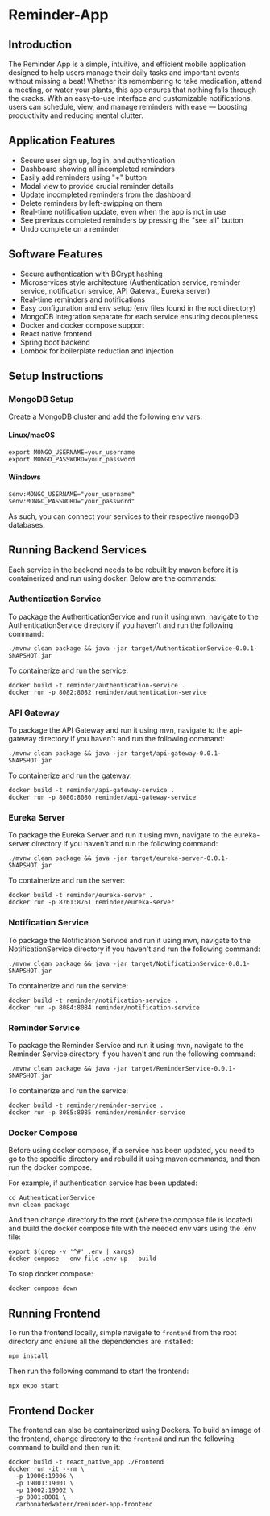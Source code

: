 # Reminder-App

## Introduction

The Reminder App is a simple, intuitive, and efficient mobile application designed to help users manage their daily tasks and important events without missing a beat! Whether it’s remembering to take medication, attend a meeting, or water your plants, this app ensures that nothing falls through the cracks. With an easy-to-use interface and customizable notifications, users can schedule, view, and manage reminders with ease — boosting productivity and reducing mental clutter.

## Application Features

- Secure user sign up, log in, and authentication
- Dashboard showing all incompleted reminders
- Easily add reminders using "+" button
- Modal view to provide crucial reminder details
- Update incompleted reminders from the dashboard
- Delete reminders by left-swipping on them
- Real-time notification update, even when the app is not in use
- See previous completed reminders by pressing the "see all" button
- Undo complete on a reminder

## Software Features

- Secure authentication with BCrypt hashing
- Microservices style architecture (Authentication service, reminder service, notification service, API Gatewat, Eureka server)
- Real-time reminders and notifications
- Easy configuration and env setup (env files found in the root directory)
- MongoDB integration separate for each service ensuring decoupleness
- Docker and docker compose support
- React native frontend
- Spring boot backend
- Lombok for boilerplate reduction and injection

## Setup Instructions

### MongoDB Setup

Create a MongoDB cluster and add the following env vars:

#### Linux/macOS
```
export MONGO_USERNAME=your_username
export MONGO_PASSWORD=your_password
```

#### Windows
```
$env:MONGO_USERNAME="your_username"
$env:MONGO_PASSWORD="your_password"
```

As such, you can connect your services to their respective mongoDB databases.

## Running Backend Services

Each service in the backend needs to be rebuilt by maven before it is containerized and run using docker. Below are the commands:

### Authentication Service

To package the AuthenticationService and run it using mvn, navigate to the AuthenticationService directory if you haven't and run the following command:
```
./mvnw clean package && java -jar target/AuthenticationService-0.0.1-SNAPSHOT.jar 
```

To containerize and run the service:
```
docker build -t reminder/authentication-service .
docker run -p 8082:8082 reminder/authentication-service
```

### API Gateway

To package the API Gateway and run it using mvn, navigate to the api-gateway directory if you haven't and run the following command:
```
./mvnw clean package && java -jar target/api-gateway-0.0.1-SNAPSHOT.jar 
```

To containerize and run the gateway:
```
docker build -t reminder/api-gateway-service .
docker run -p 8080:8080 reminder/api-gateway-service
```

### Eureka Server

To package the Eureka Server and run it using mvn, navigate to the eureka-server directory if you haven't and run the following command:
```
./mvnw clean package && java -jar target/eureka-server-0.0.1-SNAPSHOT.jar 
```

To containerize and run the server:

```
docker build -t reminder/eureka-server .
docker run -p 8761:8761 reminder/eureka-server
```

### Notification Service

To package the Notification Service and run it using mvn, navigate to the NotificationService directory if you haven't and run the following command:
```
./mvnw clean package && java -jar target/NotificationService-0.0.1-SNAPSHOT.jar 
```

To containerize and run the service:
```
docker build -t reminder/notification-service .
docker run -p 8084:8084 reminder/notification-service
```

### Reminder Service

To package the Reminder Service and run it using mvn, navigate to the Reminder Service directory if you haven't and run the following command:
```
./mvnw clean package && java -jar target/ReminderService-0.0.1-SNAPSHOT.jar
``` 

To containerize and run the service:
```
docker build -t reminder/reminder-service .
docker run -p 8085:8085 reminder/reminder-service
```

### Docker Compose

Before using docker compose, if a service has been updated, you need to go to the specific directory and rebuild it using maven commands, and then run the docker compose. 

For example, if authentication service has been updated:
```
cd AuthenticationService
mvn clean package
```

And then change directory to the root (where the compose file is located) and build the docker compose file with the needed env vars using the .env file:


```
export $(grep -v '^#' .env | xargs)
docker compose --env-file .env up --build
```

To stop docker compose:
```
docker compose down
```

## Running Frontend

To run the frontend locally, simple navigate to `frontend` from the root directory and ensure all the dependencies are installed:
```
npm install
```

Then run the following command to start the frontend:
```
npx expo start
```
## Frontend Docker

The frontend can also be containerized using Dockers. To build an image of the frontend, change directory to the `frontend` and run the following command to build and then run it:
```
docker build -t react_native_app ./Frontend
docker run -it --rm \
  -p 19006:19006 \
  -p 19001:19001 \
  -p 19002:19002 \
  -p 8081:8081 \
  carbonatedwaterr/reminder-app-frontend
```